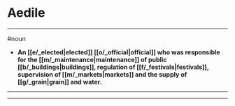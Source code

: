 # Aedile
---
#noun
- **An [[e/_elected|elected]] [[o/_official|official]] who was responsible for the [[m/_maintenance|maintenance]] of public [[b/_buildings|buildings]], regulation of [[f/_festivals|festivals]], supervision of [[m/_markets|markets]] and the supply of [[g/_grain|grain]] and water.**
---
---
